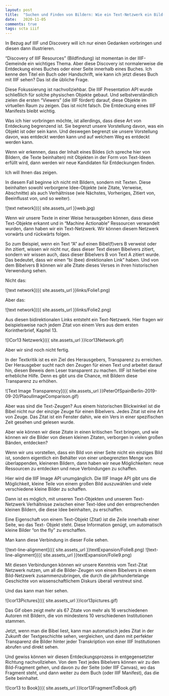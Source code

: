 ```yaml
---
layout: post
title:  "Suchen und Finden von Bildern: Wie ein Text-Netzwerk ein Bild-Netzwerk werden kann"
date:   2020-11-05
comments: true
tags: scta iiif
---
```


In Bezug auf IIIF und Discovery will ich nur einen Gedanken vorbringen und diesen dann illustrieren.

“Discovery of IIIF Resources” (Bildfindung) ist momentan in der IIIF-Gemeinde ein wichtiges Thema. Aber diese Discovery ist normalerweise die Entdeckung eines Buches oder einer Seite innerhalb eines Buches. Ich kenne den Titel ein Buch oder Handschrift, wie kann ich jetzt dieses Buch mit IIIF sehen? Das ist die übliche Frage. 

Diese Fokussierung ist nachvollziehbar. Die IIIF Presentation API wurde schließlich für solche physischen Objekte gebaut. Und selbstverständlich zielen die ersten “Viewers” (die IIIF fördert) darauf, diese Objekte im virtuellen Raum zu zeigen. Das ist nicht falsch. Die Entdeckung eines IIIF Manifests bleibt wichtig.

Was ich hier vorbringen möchte, ist allerdings, dass diese Art von Entdeckung begrenzend ist. Sie begrenzt unsere Vorstellung davon, was ein Objekt ist oder sein kann. Und deswegen begrenzt sie unsere Vorstellung davon, was entdeckt werden kann und auf welchem Weg es entdeckt werden kann.

Wenn wir erkennen, dass der Inhalt eines Bildes (ich spreche hier von Bildern, die Texte beinhalten) mit Objekten in der Form von Text-Ideen erfüllt wird, dann werden wir neue Kandidaten für Entdeckungen finden.

Ich will Ihnen das zeigen. 

In diesem Fall beginne ich nicht mit Bildern, sondern mit Texten. Diese beinhalten sowohl verborgene Idee-Objekte (wie Zitate, Verweise, Abschnitte) als auch  Verhältnisse (wie Nächstes, Vorheriges, Zitiert von, Beeinflusst von, und so weiter).

![text network]({{ site.assets_url }}web.jpg)

Wenn wir unsere Texte in einer Weise herausgeben können, dass diese Text-Objekte erkannt und in “Machine Actionable” Ressourcen verwandelt wurden, dann haben wir ein Text-Netzwerk. Wir können diesem Netzwerk vorwärts und rückwärts folgen. 

So zum Beispiel, wenn ein Text “A” auf einen Bibel(f)vers B verweist oder ihn zitiert, wissen wir nicht nur, dass dieser Text diesen Bibelvers zitiert, sondern wir wissen auch, dass dieser Bibelvers B von Text A zitiert wurde. Das bedeutet, dass wir einen “bi (bee) direktionalen Link” haben. Und von dem Bibelvers B können wir alle Zitate dieses Verses in ihren historischen Verwendung sehen.

Nicht das:

![text network]({{ site.assets_url }}links/Folie1.png)

Aber das: 

![text network]({{ site.assets_url }}links/Folie2.png)

Aus diesen bidirektionalen Links entsteht ein Text-Netzwerk. Hier fragen wir beispielsweise nach jedem Zitat von einem Vers aus dem ersten Korintherbrief, Kapitel 13.

![ICor13 Netzwerk]({{ site.assets_url }}Icor13Network.gif)

Aber wir sind noch nicht fertig.

In der Textkritik ist es ein Ziel des Herausgebers, Transparenz zu erreichen. Der Herausgeber sucht nach den Zeugen für einen Text und arbeitet darauf hin, diesen Beweis dem Leser transparent zu machen. IIIF ist hierbei eine erhebliche Hilfe. Denn es gibt uns die Chance, mit Bildern diese Transparenz zu erhöhen. 

![Text Image Transparency]({{ site.assets_url }}PeterOfSpainBerlin-2019-09-20/PlaoulImageComparison.gif)

Aber was sind die Text-Zeugen? Aus einem historischen Blickwinkel ist die Bibel nicht nur der einzige Zeuge für einen Bibelvers. Jedes Zitat ist eine Art von Zeuge. Das Zitat ist ein Fenster dahin, wie ein Vers in einer spezifischen Zeit gesehen und gelesen wurde.

Aber wie können wir diese Zitate in einen kritischen Text bringen, und wie können wir die Bilder von diesen kleinen Zitaten, verborgen in vielen großen Bänden, entdecken?

Wenn wir uns vorstellen, dass ein Bild von einer Seite nicht ein einziges Bild ist, sondern eigentlich ein Behälter von einer unbegrenzten Menge von überlappenden, kleineren Bildern, dann haben wir neue Möglichkeiten: neue Ressourcen zu entdecken und neue Verbindungen zu schaffen.

Hier wird die IIIF Image API unumgänglich. Die IIIF Image API gibt uns die Möglichkeit, kleine Teile von einem großen Bild auszuwählen und viele verschiedene kleine Bilder zu schaffen.

Dann ist es möglich, mit unseren Text-Objekten und unserem Text-Netzwerk Verhältnisse zwischen einer Text-Idee und den entsprechenden kleinen Bildern, die diese Idee beinhalten, zu erschaffen. 

Eine Eigenschaft von einem Text-Objekt (Zitat) ist die Zeile innerhalb einer Seite, wo das Text- Objekt steht. Diese Information genügt, um automatisch kleine Bilder “on the fly” zu erschaffen.

Man kann diese Verbindung in dieser Folie sehen.

![text-line-alignment]({{ site.assets_url }}textExpansion/Folie8.png)
![text-line-alignment]({{ site.assets_url }}textExpansion/Folie9.png)

Mit diesen Verbindungen können wir unsere Kenntnis vom Text-Zitat Netzwerk nutzen, um all die Bilder-Zeugen von einem Bibelvers in einem Bild-Netzwerk zusammenzubringen, die durch die jahrhundertelange Geschichte von wissenschaftlichem Diskurs überall verstreut sind. 

Und das kann man hier sehen.  

![Icor13Pictures]({{ site.assets_url }}Icor13pictures.gif)

Das Gif oben zeigt mehr als 67 Zitate von mehr als 16 verschiedenen Autoren mit Bildern, die von mindestens 10 verschiedenen Institutionen stammen.

Jetzt, wenn man die Bibel liest, kann man automatisch jedes Zitat in der Zukunft der Textgeschichte sehen, vergleichen, und dann mit perfekter Transparenz die Bilder hinter jeder Transkription von einer IIIF Institutionen abrufen und direkt sehen.

Und gewiss können wir diesen Entdeckungsprozess in entgegensetzter Richtung nachvollziehen. Von dem Text jedes Bibelvers können wir zu den Bild-Fragment gehen, und davon zu der Seite (oder IIIF Canvas), wo das Fragment steht, und dann weiter zu dem Buch (oder IIIF Manifest), das die Seite beinhaltet.

![Icor13 to Book]({{ site.assets_url }}Icor13FragmentToBook.gif)